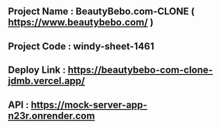 ##  Project Name : BeautyBebo.com-CLONE ( https://www.beautybebo.com/ )

##  Project Code : windy-sheet-1461

##  Deploy Link :  https://beautybebo-com-clone-jdmb.vercel.app/

##  API : https://mock-server-app-n23r.onrender.com
